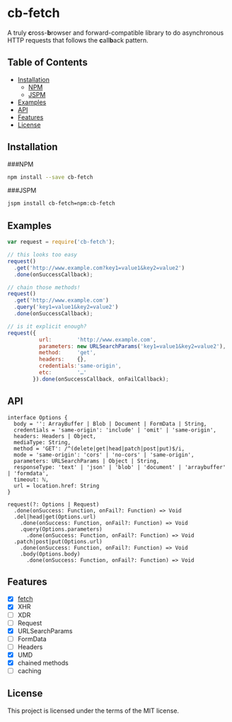# cb-fetch

A truly **c**ross-**b**rowser and forward-compatible library to do asynchronous HTTP requests that follows the **c**all**b**ack pattern.

## Table of Contents
  - [Installation](#installation)
    - [NPM](#npm)
    - [JSPM](#jspm)
  - [Examples](#examples)
  - [API](#api)
  - [Features](#features)
  - [License](#license)

## Installation
###NPM
```sh
npm install --save cb-fetch
```
###JSPM
```sh
jspm install cb-fetch=npm:cb-fetch
```
## Examples
```js
var request = require('cb-fetch');

// this looks too easy
request()
  .get('http://www.example.com?key1=value1&key2=value2')
  .done(onSuccessCallback);

// chain those methods!
request()
  .get('http://www.example.com')
  .query('key1=value1&key2=value2')
  .done(onSuccessCallback);

// is it explicit enough?
request({
          url:        'http://www.example.com',
          parameters: new URLSearchParams('key1=value1&key2=value2'),
          method:     'get',
          headers:    {},
          credentials:'same-origin',
          etc:        '…'
        }).done(onSuccessCallback, onFailCallback);
```
## API
```
interface Options {
  body = '': ArrayBuffer | Blob | Document | FormData | String,
  credentials = 'same-origin': 'include' | 'omit' | 'same-origin',
  headers: Headers | Object,
  mediaType: String,
  method = 'GET': /^(delete|get|head|patch|post|put)$/i,
  mode = 'same-origin': 'cors' | 'no-cors' | 'same-origin',
  parameters: URLSearchParams | Object | String,
  responseType: 'text' | 'json' | 'blob' | 'document' | 'arraybuffer' | 'formdata',
  timeout: ℕ,
  url = location.href: String
}

request(?: Options | Request)
  .done(onSuccess: Function, onFail?: Function) => Void
  .del|head|get(Options.url)
    .done(onSuccess: Function, onFail?: Function) => Void
    .query(Options.parameters)
      .done(onSuccess: Function, onFail?: Function) => Void
  .patch|post|put(Options.url)
    .done(onSuccess: Function, onFail?: Function) => Void
    .body(Options.body)
      .done(onSuccess: Function, onFail?: Function) => Void
```
## Features
- [x] [fetch](https://fetch.spec.whatwg.org/#fetch-method)
- [x] XHR
- [ ] XDR
- [ ] Request
- [x] URLSearchParams
- [ ] FormData
- [ ] Headers
- [x] UMD
- [x] chained methods
- [ ] caching

## License
This project is licensed under the terms of the MIT license.

